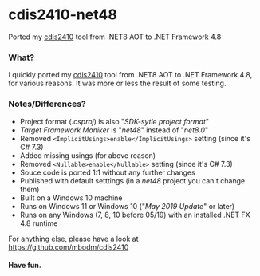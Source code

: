 # cdis2410-net48
Ported my [cdis2410](https://github.com/mbodm/cdis2410) tool from .NET8 AOT to .NET Framework 4.8

### What?

I quickly ported my [cdis2410](https://github.com/mbodm/cdis2410) tool from .NET8 AOT to .NET Framework 4.8, for various reasons. It was more or less the result of some testing.

### Notes/Differences?

- Project format (*.csproj*) is also "*SDK-sytle project format*"
- *Target Framework Moniker* is "*net48*" instead of "*net8.0*"
- Removed `<ImplicitUsings>enable</ImplicitUsings>` setting (since it's C# 7.3)
- Added missing usings (for above reason)
- Removed `<Nullable>enable</Nullable>` setting (since it's C# 7.3)
- Souce code is ported 1:1 without any further changes
- Published with default setttings (in a *net48* project you can't change them)
- Built on a Windows 10 machine
- Runs on Windows 11 or Windows 10 ("*May 2019 Update*" or later)
- Runs on any Windows (7, 8, 10 before 05/19) with an installed .NET FX 4.8 runtime

For anything else, please have a look at https://github.com/mbodm/cdis2410

#### Have fun.
